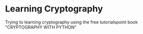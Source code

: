 # Learning Cryptography

Trying to learning cryptography using the free tutorialspoint book "CRYPTOGRAPHY WITH PYTHON"

